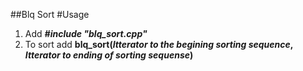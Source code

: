 ##Blq Sort
#Usage 
1. Add **_#include "blq_sort.cpp"_**
2. To sort add **blq_sort(_Itterator to the begining sorting sequence_, _Itterator to ending of sorting sequense_)**
